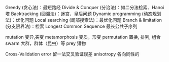 Greedy (贪心法)：最短路经
Divide & Conquer (分治法)：如二分法检索、Hanoi塔
Backtracking (回溯法)：迷宫、皇后问题
Dynamic programming (动态规划法)：优化问题
Local searching (局部搜索法)：最优化问题
Branch & limitation (分支限界法)：检索
Longest Common Sequence 最长公共子序列 

mutation 变异,突变
metamorphosis 变质，形变
permutation 置换, 排列, 组合
swarm 大群，群体（昆虫）等
prey 猎物

Cross-Validation error 留一法交叉验证误差
anisotropy 各向同性的


